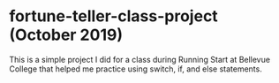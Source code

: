 # fortune-teller-class-project (October 2019)
This is a simple project I did for a class during Running Start at Bellevue College that helped me practice using switch, if, and else statements.
